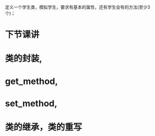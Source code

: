 定义一个学生类，模拟学生，要求有基本的属性，还有学生会有的方法(至少3个)；

# 下节课讲 
#         类的封装,
#           get_method,
#           set_method,
#         类的继承，类的重写  